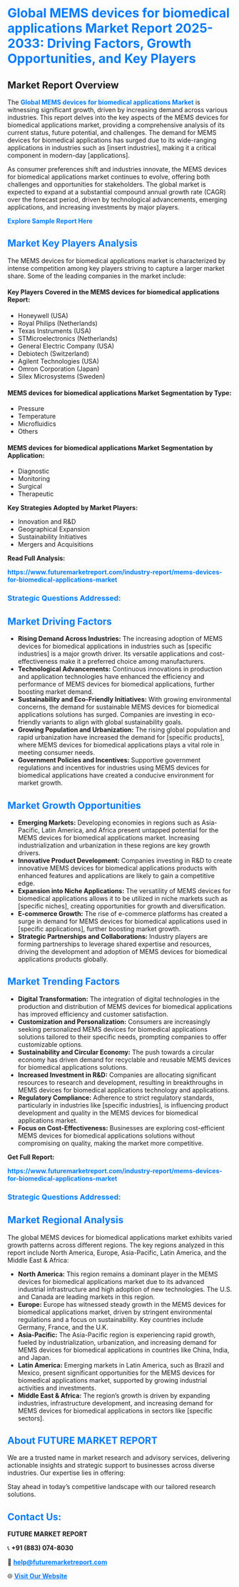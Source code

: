 <h1 style="color: #007BFF;">Global MEMS devices for biomedical applications Market Report 2025-2033: Driving Factors, Growth Opportunities, and Key Players</h1>

<section id="overview">
<h2>Market Report Overview</h2>
<p>The <a href="https://www.futuremarketreport.com/industry-report/mems-devices-for-biomedical-applications-market" style="color: #007BFF; text-decoration: none;"><strong>Global MEMS devices for biomedical applications Market</strong></a> is witnessing significant growth, driven by increasing demand across various industries. This report delves into the key aspects of the MEMS devices for biomedical applications market, providing a comprehensive analysis of its current status, future potential, and challenges. The demand for MEMS devices for biomedical applications has surged due to its wide-ranging applications in industries such as [insert industries], making it a critical component in modern-day [applications].</p>
<p>As consumer preferences shift and industries innovate, the MEMS devices for biomedical applications market continues to evolve, offering both challenges and opportunities for stakeholders. The global market is expected to expand at a substantial compound annual growth rate (CAGR) over the forecast period, driven by technological advancements, emerging applications, and increasing investments by major players.</p>
</section>

<section id="overview">
<p><a href="https://www.futuremarketreport.com/request-sample/reportId=37197" style="color: #007BFF; text-decoration: none;"><strong>Explore Sample Report Here</strong></a></p>
</section>

<section id="key-players">
<h2 style="color: #007BFF;">Market Key Players Analysis</h2>
<p>The MEMS devices for biomedical applications market is characterized by intense competition among key players striving to capture a larger market share. Some of the leading companies in the market include:</p>
<h4>Key Players Covered in the MEMS devices for biomedical applications Report:</h4>
<ul><li>Honeywell (USA)</li><li>Royal Philips (Netherlands)</li><li>Texas Instruments (USA)</li><li>STMicroelectronics (Netherlands)</li><li>General Electric Company (USA)</li><li>Debiotech (Switzerland)</li><li>Agilent Technologies (USA)</li><li>Omron Corporation (Japan)</li><li>Silex Microsystems (Sweden)</li></ul>
<h4>MEMS devices for biomedical applications Market Segmentation by Type:</h4>
<ul><li>Pressure</li><li>Temperature</li><li>Microfluidics</li><li>Others</li></ul>

<h4>MEMS devices for biomedical applications Market Segmentation by Application:</h4>
<ul><li>Diagnostic</li><li>Monitoring</li><li>Surgical</li><li>Therapeutic</li></ul>
<p><strong>Key Strategies Adopted by Market Players:</strong></p>
<ul>
<li>Innovation and R&D</li>
<li>Geographical Expansion</li>
<li>Sustainability Initiatives</li>
<li>Mergers and Acquisitions</li>
</ul>
</section>

<section>
<p><strong>Read Full Analysis: </strong></p><a href="https://www.futuremarketreport.com/industry-report/mems-devices-for-biomedical-applications-market" style="color: #007BFF; text-decoration: none;"><strong>https://www.futuremarketreport.com/industry-report/mems-devices-for-biomedical-applications-market</strong></a>
<h3 style="color: #007BFF;">Strategic Questions Addressed:</h3>
</section>

<section id="driving-factors">
<h2 style="color: #007BFF;">Market Driving Factors</h2>
<ul>
<li><strong>Rising Demand Across Industries:</strong> The increasing adoption of MEMS devices for biomedical applications in industries such as [specific industries] is a major growth driver. Its versatile applications and cost-effectiveness make it a preferred choice among manufacturers.</li>
<li><strong>Technological Advancements:</strong> Continuous innovations in production and application technologies have enhanced the efficiency and performance of MEMS devices for biomedical applications, further boosting market demand.</li>
<li><strong>Sustainability and Eco-Friendly Initiatives:</strong> With growing environmental concerns, the demand for sustainable MEMS devices for biomedical applications solutions has surged. Companies are investing in eco-friendly variants to align with global sustainability goals.</li>
<li><strong>Growing Population and Urbanization:</strong> The rising global population and rapid urbanization have increased the demand for [specific products], where MEMS devices for biomedical applications plays a vital role in meeting consumer needs.</li>
<li><strong>Government Policies and Incentives:</strong> Supportive government regulations and incentives for industries using MEMS devices for biomedical applications have created a conducive environment for market growth.</li>
</ul>
</section>

<section id="growth-opportunities">
<h2 style="color: #007BFF;">Market Growth Opportunities</h2>
<ul>
<li><strong>Emerging Markets:</strong> Developing economies in regions such as Asia-Pacific, Latin America, and Africa present untapped potential for the MEMS devices for biomedical applications market. Increasing industrialization and urbanization in these regions are key growth drivers.</li>
<li><strong>Innovative Product Development:</strong> Companies investing in R&D to create innovative MEMS devices for biomedical applications products with enhanced features and applications are likely to gain a competitive edge.</li>
<li><strong>Expansion into Niche Applications:</strong> The versatility of MEMS devices for biomedical applications allows it to be utilized in niche markets such as [specific niches], creating opportunities for growth and diversification.</li>
<li><strong>E-commerce Growth:</strong> The rise of e-commerce platforms has created a surge in demand for MEMS devices for biomedical applications used in [specific applications], further boosting market growth.</li>
<li><strong>Strategic Partnerships and Collaborations:</strong> Industry players are forming partnerships to leverage shared expertise and resources, driving the development and adoption of MEMS devices for biomedical applications products globally.</li>
</ul>
</section>

<section id="trending-factors">
<h2 style="color: #007BFF;">Market Trending Factors</h2>
<ul>
<li><strong>Digital Transformation:</strong> The integration of digital technologies in the production and distribution of MEMS devices for biomedical applications has improved efficiency and customer satisfaction.</li>
<li><strong>Customization and Personalization:</strong> Consumers are increasingly seeking personalized MEMS devices for biomedical applications solutions tailored to their specific needs, prompting companies to offer customizable options.</li>
<li><strong>Sustainability and Circular Economy:</strong> The push towards a circular economy has driven demand for recyclable and reusable MEMS devices for biomedical applications solutions.</li>
<li><strong>Increased Investment in R&D:</strong> Companies are allocating significant resources to research and development, resulting in breakthroughs in MEMS devices for biomedical applications technology and applications.</li>
<li><strong>Regulatory Compliance:</strong> Adherence to strict regulatory standards, particularly in industries like [specific industries], is influencing product development and quality in the MEMS devices for biomedical applications market.</li>
<li><strong>Focus on Cost-Effectiveness:</strong> Businesses are exploring cost-efficient MEMS devices for biomedical applications solutions without compromising on quality, making the market more competitive.</li>
</ul>
</section>

<section>
<p><strong>Get Full Report: </strong></p><a href="https://www.futuremarketreport.com/industry-report/mems-devices-for-biomedical-applications-market" style="color: #007BFF; text-decoration: none;"><strong>https://www.futuremarketreport.com/industry-report/mems-devices-for-biomedical-applications-market</strong></a>
<h3 style="color: #007BFF;">Strategic Questions Addressed:</h3>
</section>


<section id="regional-analysis">
<h2 style="color: #007BFF;">Market Regional Analysis</h2>
<p>The global MEMS devices for biomedical applications market exhibits varied growth patterns across different regions. The key regions analyzed in this report include North America, Europe, Asia-Pacific, Latin America, and the Middle East & Africa:</p>
<ul>
<li><strong>North America:</strong> This region remains a dominant player in the MEMS devices for biomedical applications market due to its advanced industrial infrastructure and high adoption of new technologies. The U.S. and Canada are leading markets in this region.</li>
<li><strong>Europe:</strong> Europe has witnessed steady growth in the MEMS devices for biomedical applications market, driven by stringent environmental regulations and a focus on sustainability. Key countries include Germany, France, and the U.K.</li>
<li><strong>Asia-Pacific:</strong> The Asia-Pacific region is experiencing rapid growth, fueled by industrialization, urbanization, and increasing demand for MEMS devices for biomedical applications in countries like China, India, and Japan.</li>
<li><strong>Latin America:</strong> Emerging markets in Latin America, such as Brazil and Mexico, present significant opportunities for the MEMS devices for biomedical applications market, supported by growing industrial activities and investments.</li>
<li><strong>Middle East & Africa:</strong> The region’s growth is driven by expanding industries, infrastructure development, and increasing demand for MEMS devices for biomedical applications in sectors like [specific sectors].</li>
</ul>
</section>

<footer>
<h2 style="color: #007BFF;">About FUTURE MARKET REPORT</h2>
<p>We are a trusted name in market research and advisory services, delivering actionable insights and strategic support to businesses across diverse industries. Our expertise lies in offering:</p>

<p>Stay ahead in today’s competitive landscape with our tailored research solutions.</p>

<h2 style="color: #007BFF;">Contact Us:</h2>
<p><strong>FUTURE MARKET REPORT</strong></p>
<p>📞 <strong>+91 (883) 074-8030</strong></p>
<p>📧 <strong><a href="mailto:help@futuremarketreport.com" style="color: #007BFF;">help@futuremarketreport.com</a></strong></p>
<p>🌐 <strong><a href="https://www.futuremarketreport.com/" style="color: #007BFF;">Visit Our Website</a></strong></p>
</footer>